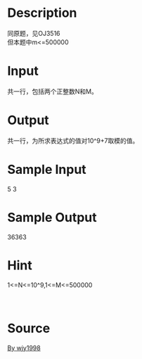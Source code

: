 
# Description

<div class="content"><div>同原题，见OJ3516</div>
<div>但本题中m&lt;=500000</div>
<p></p></div>

# Input

<div class="content"><div>共一行，包括两个正整数N和M。</div>
<p></p></div>

# Output

<div class="content"><div>共一行，为所求表达式的值对10^9+7取模的值。</div>
<p></p></div>

# Sample Input

<div class="content"><span class="sampledata">5 3</span></div>

# Sample Output

<div class="content"><span class="sampledata">36363</span></div>

# Hint

<div class="content"><p></p><div>1&lt;=N&lt;=10^9,1&lt;=M&lt;=500000</div><br/>
<div></div><br/>
<p></p><p></p></div>

# Source

<div class="content"><p><a href="problemset.php?search=By wjy1998">By wjy1998</a></p></div>

